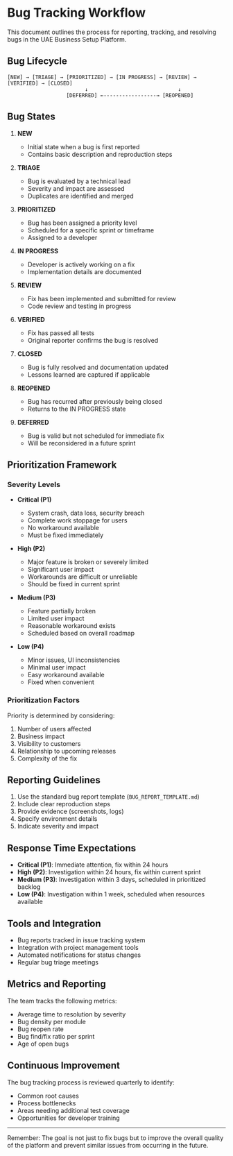 # Bug Tracking Workflow

This document outlines the process for reporting, tracking, and resolving bugs in the UAE Business Setup Platform.

## Bug Lifecycle

```
[NEW] → [TRIAGE] → [PRIORITIZED] → [IN PROGRESS] → [REVIEW] → [VERIFIED] → [CLOSED]
                         ↓                             ↓
                   [DEFERRED] ←-----------------→ [REOPENED]
```

## Bug States

1. **NEW**
   - Initial state when a bug is first reported
   - Contains basic description and reproduction steps

2. **TRIAGE**
   - Bug is evaluated by a technical lead
   - Severity and impact are assessed
   - Duplicates are identified and merged

3. **PRIORITIZED**
   - Bug has been assigned a priority level
   - Scheduled for a specific sprint or timeframe
   - Assigned to a developer

4. **IN PROGRESS**
   - Developer is actively working on a fix
   - Implementation details are documented

5. **REVIEW**
   - Fix has been implemented and submitted for review
   - Code review and testing in progress

6. **VERIFIED**
   - Fix has passed all tests
   - Original reporter confirms the bug is resolved

7. **CLOSED**
   - Bug is fully resolved and documentation updated
   - Lessons learned are captured if applicable

8. **REOPENED**
   - Bug has recurred after previously being closed
   - Returns to the IN PROGRESS state

9. **DEFERRED**
   - Bug is valid but not scheduled for immediate fix
   - Will be reconsidered in a future sprint

## Prioritization Framework

### Severity Levels

- **Critical (P1)**
  - System crash, data loss, security breach
  - Complete work stoppage for users
  - No workaround available
  - Must be fixed immediately

- **High (P2)**
  - Major feature is broken or severely limited
  - Significant user impact
  - Workarounds are difficult or unreliable
  - Should be fixed in current sprint

- **Medium (P3)**
  - Feature partially broken
  - Limited user impact
  - Reasonable workaround exists
  - Scheduled based on overall roadmap

- **Low (P4)**
  - Minor issues, UI inconsistencies
  - Minimal user impact
  - Easy workaround available
  - Fixed when convenient

### Prioritization Factors

Priority is determined by considering:
1. Number of users affected
2. Business impact
3. Visibility to customers
4. Relationship to upcoming releases
5. Complexity of the fix

## Reporting Guidelines

1. Use the standard bug report template (`BUG_REPORT_TEMPLATE.md`)
2. Include clear reproduction steps
3. Provide evidence (screenshots, logs)
4. Specify environment details
5. Indicate severity and impact

## Response Time Expectations

- **Critical (P1)**: Immediate attention, fix within 24 hours
- **High (P2)**: Investigation within 24 hours, fix within current sprint
- **Medium (P3)**: Investigation within 3 days, scheduled in prioritized backlog
- **Low (P4)**: Investigation within 1 week, scheduled when resources available

## Tools and Integration

- Bug reports tracked in issue tracking system
- Integration with project management tools
- Automated notifications for status changes
- Regular bug triage meetings

## Metrics and Reporting

The team tracks the following metrics:

- Average time to resolution by severity
- Bug density per module
- Bug reopen rate
- Bug find/fix ratio per sprint
- Age of open bugs

## Continuous Improvement

The bug tracking process is reviewed quarterly to identify:

- Common root causes
- Process bottlenecks
- Areas needing additional test coverage
- Opportunities for developer training

---

Remember: The goal is not just to fix bugs but to improve the overall quality of the platform and prevent similar issues from occurring in the future.